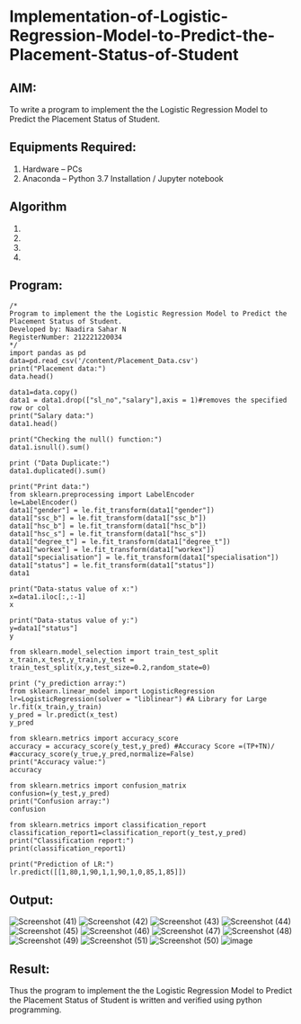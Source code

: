# Implementation-of-Logistic-Regression-Model-to-Predict-the-Placement-Status-of-Student

## AIM:
To write a program to implement the the Logistic Regression Model to Predict the Placement Status of Student.

## Equipments Required:
1. Hardware – PCs
2. Anaconda – Python 3.7 Installation / Jupyter notebook

## Algorithm
1. 
2. 
3. 
4. 

## Program:
```
/*
Program to implement the the Logistic Regression Model to Predict the Placement Status of Student.
Developed by: Naadira Sahar N
RegisterNumber: 212221220034
*/
import pandas as pd
data=pd.read_csv('/content/Placement_Data.csv')
print("Placement data:")
data.head()

data1=data.copy()
data1 = data1.drop(["sl_no","salary"],axis = 1)#removes the specified row or col
print("Salary data:")
data1.head()

print("Checking the null() function:")
data1.isnull().sum()

print ("Data Duplicate:")
data1.duplicated().sum()

print("Print data:")
from sklearn.preprocessing import LabelEncoder
le=LabelEncoder()
data1["gender"] = le.fit_transform(data1["gender"])
data1["ssc_b"] = le.fit_transform(data1["ssc_b"])
data1["hsc_b"] = le.fit_transform(data1["hsc_b"])
data1["hsc_s"] = le.fit_transform(data1["hsc_s"])
data1["degree_t"] = le.fit_transform(data1["degree_t"])
data1["workex"] = le.fit_transform(data1["workex"])
data1["specialisation"] = le.fit_transform(data1["specialisation"])
data1["status"] = le.fit_transform(data1["status"])
data1

print("Data-status value of x:")
x=data1.iloc[:,:-1]
x

print("Data-status value of y:")
y=data1["status"]
y

from sklearn.model_selection import train_test_split
x_train,x_test,y_train,y_test = train_test_split(x,y,test_size=0.2,random_state=0)

print ("y_prediction array:")
from sklearn.linear_model import LogisticRegression
lr=LogisticRegression(solver = "liblinear") #A Library for Large
lr.fit(x_train,y_train)
y_pred = lr.predict(x_test)
y_pred

from sklearn.metrics import accuracy_score
accuracy = accuracy_score(y_test,y_pred) #Accuracy Score =(TP+TN)/
#accuracy_score(y_true,y_pred,normalize=False)
print("Accuracy value:")
accuracy

from sklearn.metrics import confusion_matrix 
confusion=(y_test,y_pred) 
print("Confusion array:")
confusion

from sklearn.metrics import classification_report 
classification_report1=classification_report(y_test,y_pred) 
print("Classification report:")
print(classification_report1)

print("Prediction of LR:")
lr.predict([[1,80,1,90,1,1,90,1,0,85,1,85]])
```

## Output:
![Screenshot (41)](https://user-images.githubusercontent.com/128135126/235361003-f4c121ae-ccbb-4ae8-8c8c-d2d79aaa2184.png)
![Screenshot (42)](https://user-images.githubusercontent.com/128135126/235361010-5afd2cca-6663-4cd2-a7ef-28a6edf47bc6.png)
![Screenshot (43)](https://user-images.githubusercontent.com/128135126/235361029-b32cb180-6cdb-4705-bdfe-92b78792c586.png)
![Screenshot (44)](https://user-images.githubusercontent.com/128135126/235361056-b935a3b9-3afa-4222-9ee5-9b383c3e8e8e.png)
![Screenshot (45)](https://user-images.githubusercontent.com/128135126/235361075-a20cd36b-92c8-4297-8ede-08cc69cbe801.png)
![Screenshot (46)](https://user-images.githubusercontent.com/128135126/235361099-afa5fdd0-eb32-42b4-93f9-39804846b88b.png)
![Screenshot (47)](https://user-images.githubusercontent.com/128135126/235361126-d240fb5b-d3a6-4226-bbd7-b8670fac7895.png)
![Screenshot (48)](https://user-images.githubusercontent.com/128135126/235361147-e48f02e1-93cd-4d38-aa9f-19ca7ecb28f6.png)
![Screenshot (49)](https://user-images.githubusercontent.com/128135126/235361183-fee3c44a-7b23-4c86-b2de-ada0389cd998.png)
![Screenshot (51)](https://user-images.githubusercontent.com/128135126/235361287-1c73101b-035d-40ec-b20f-4279387f4785.png)
![Screenshot (50)](https://user-images.githubusercontent.com/128135126/235361264-703784d8-19a5-4d9d-9ff2-19571a67a323.png)
![image](https://user-images.githubusercontent.com/128135126/235361325-ff2f9e56-5ece-456b-8bf7-690d65eb97db.png)

## Result:
Thus the program to implement the the Logistic Regression Model to Predict the Placement Status of Student is written and verified using python programming.
